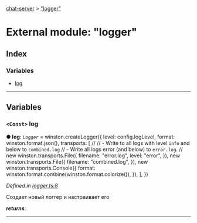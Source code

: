 [chat-server](../README.md) > ["logger"](../modules/_logger_.md)

# External module: "logger"

## Index

### Variables

* [log](_logger_.md#log)

---

## Variables

<a id="log"></a>

### `<Const>` log

**● log**: *`Logger`* =  winston.createLogger({
  level: config.logLevel,
  format: winston.format.json(),
  transports: [
    //
    // - Write to all logs with level `info` and below to `combined.log`
    // - Write all logs error (and below) to `error.log`.
    //
    new winston.transports.File({
      filename: "error.log",
      level: "error",
    }),
    new winston.transports.File({
      filename: "combined.log",
    }),
    new winston.transports.Console({
      format: winston.format.combine(winston.format.colorize()),
    }),
  ],
})

*Defined in [logger.ts:8](https://github.com/deissh/anibe.chat/blob/c856951/src/logger.ts#L8)*

Создает новый логгер и настраивает его

*__returns__*: 

___

